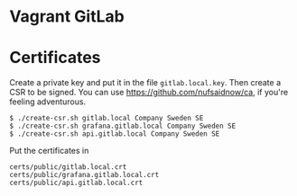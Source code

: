 # Vagrant GitLab

# Certificates
Create a private key and put it in the file ```gitlab.local.key```. Then create a CSR to be signed. You can use https://github.com/nufsaidnow/ca, if you're feeling adventurous.

```shell
$ ./create-csr.sh gitlab.local Company Sweden SE
$ ./create-csr.sh grafana.gitlab.local Company Sweden SE
$ ./create-csr.sh api.gitlab.local Company Sweden SE
```

Put the certificates in 
```
certs/public/gitlab.local.crt
certs/public/grafana.gitlab.local.crt
certs/public/api.gitlab.local.crt
```